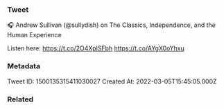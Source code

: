 ### Tweet
🎧 Andrew Sullivan (@sullydish) on The Classics, Independence, and the Human Experience

Listen here: https://t.co/2O4XplSFbh https://t.co/AYgX0oYhxu

### Metadata
Tweet ID: 1500135315411030027
Created At: 2022-03-05T15:45:05.000Z

### Related

